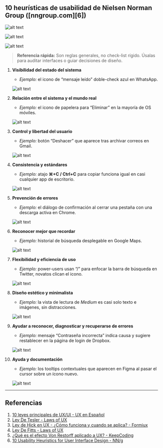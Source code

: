 ## 10 heurísticas de usabilidad de Nielsen Norman Group ([nngroup.com][6])

![alt text](image-62.png)

![alt text](image-63.png)

![alt text](image-64.png)

> **Referencia rápida:** Son reglas generales, no check-list rígido. Úsalas para auditar interfaces o guiar decisiones de diseño.

1. **Visibilidad del estado del sistema**

   * *Ejemplo:* el icono de “mensaje leído” doble-check azul en WhatsApp.

   ![alt text](image-65.png)

2. **Relación entre el sistema y el mundo real**

   * *Ejemplo:* el icono de papelera para “Eliminar” en la mayoría de OS móviles.

   ![alt text](image-66.png)

3. **Control y libertad del usuario**

   * *Ejemplo:* botón “Deshacer” que aparece tras archivar correos en Gmail.

   ![alt text](image-67.png)

4. **Consistencia y estándares**

   * *Ejemplo:* atajo **⌘+C / Ctrl+C** para copiar funciona igual en casi cualquier app de escritorio.

   ![alt text](image-68.png)

5. **Prevención de errores**

   * *Ejemplo:* el diálogo de confirmación al cerrar una pestaña con una descarga activa en Chrome.

   ![alt text](image-69.png)

6. **Reconocer mejor que recordar**

   * *Ejemplo:* historial de búsqueda desplegable en Google Maps.

   ![alt text](image-70.png)

7. **Flexibilidad y eficiencia de uso**

   * *Ejemplo:* power-users usan “/” para enfocar la barra de búsqueda en Twitter, novatos clican el icono.

   ![alt text](image-71.png)

8. **Diseño estético y minimalista**

   * *Ejemplo:* la vista de lectura de *Medium* es casi solo texto e imágenes, sin distracciones.

   ![alt text](image-72.png)

9. **Ayudar a reconocer, diagnosticar y recuperarse de errores**

   * *Ejemplo:* mensaje “Contraseña incorrecta” indica causa y sugiere restablecer en la página de login de Dropbox.

   ![alt text](image-73.png)

10. **Ayuda y documentación**

    * *Ejemplo:* los tooltips contextuales que aparecen en Figma al pasar el cursor sobre un ícono nuevo.

    ![alt text](image-74.png)

---

## Referencias

1. [10 leyes principales de UX/UI - UX en Español](https://uxenespanol.com/articulo/10-leyes-principales-de-uxui)
2. [Ley De Tesler - Laws of UX](https://lawsofux.com/es/ley-de-tesler/)
3. [Ley de Hick en UX - ¿Cómo funciona y cuando se aplica? - Formiux](https://formiux.com/ley-de-hick/)
4. [Ley De Fitts - Laws of UX](https://lawsofux.com/es/ley-de-fitts/) 
5. [¿Qué es el efecto Von Restorff aplicado a UX? - KeepCoding](https://keepcoding.io/blog/que-es-el-efecto-von-restorff-aplicado-a-ux/) 
6. [10 Usability Heuristics for User Interface Design - NN/g](https://www.nngroup.com/articles/ten-usability-heuristics/) 

